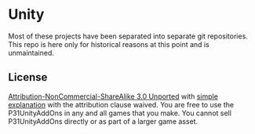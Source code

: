 Unity
=======

Most of these projects have been separated into separate git repositories. This repo is here only for historical reasons at this point and is unmaintained.


License
-----
[Attribution-NonCommercial-ShareAlike 3.0 Unported](http://creativecommons.org/licenses/by-nc-sa/3.0/legalcode) with [simple explanation](http://creativecommons.org/licenses/by-nc-sa/3.0/deed.en_US) with the attribution clause waived. You are free to use the P31UnityAddOns in any and all games that you make. You cannot sell P31UnityAddOns directly or as part of a larger game asset.
